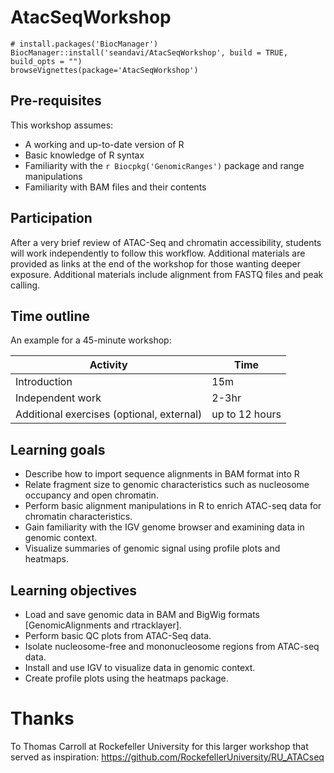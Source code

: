 # AtacSeqWorkshop

```
# install.packages('BiocManager')
BiocManager::install('seandavi/AtacSeqWorkshop', build = TRUE, build_opts = "")
browseVignettes(package='AtacSeqWorkshop')
```

## Pre-requisites 

This workshop assumes:

* A working and up-to-date version of R
* Basic knowledge of R syntax
* Familiarity with the `r Biocpkg('GenomicRanges')` package and range manipulations
* Familiarity with BAM files and their contents

## Participation 

After a very brief review of ATAC-Seq and chromatin accessibility, students will work 
independently to follow this workflow. Additional materials are provided as links at
the end of the workshop for those wanting deeper exposure. Additional materials
include alignment from FASTQ files and peak calling.


## Time outline 

An example for a 45-minute workshop:

| Activity                     | Time |
|------------------------------|------|
| Introduction                 | 15m  |
| Independent work             | 2-3hr  |
| Additional exercises (optional, external) | up to 12 hours   |


## Learning goals 

* Describe how to import sequence alignments in BAM format into R
* Relate fragment size to genomic characteristics such as nucleosome occupancy and open chromatin.
* Perform basic alignment manipulations in R to enrich ATAC-seq data for chromatin characteristics.
* Gain familiarity with the IGV genome browser and examining data in genomic context.
* Visualize summaries of genomic signal using profile plots and heatmaps.

## Learning objectives 

* Load and save genomic data in BAM and BigWig formats [GenomicAlignments and rtracklayer].
* Perform basic QC plots from ATAC-Seq data.
* Isolate nucleosome-free and mononucleosome regions from ATAC-seq data.
* Install and use IGV to visualize data in genomic context.
* Create profile plots using the heatmaps package.

# Thanks

To Thomas Carroll at Rockefeller University for this larger workshop that served as inspiration: https://github.com/RockefellerUniversity/RU_ATACseq

